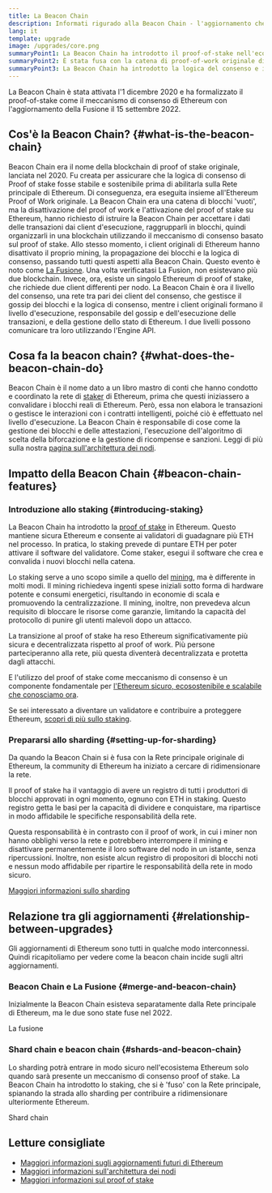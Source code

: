 ```yaml
---
title: La Beacon Chain
description: Informati rigurado alla Beacon Chain - l'aggiornamento che ha introdotto la prova-di-interesse Ethereum.
lang: it
template: upgrade
image: /upgrades/core.png
summaryPoint1: La Beacon Chain ha introdotto il proof-of-stake nell'ecosistema Ethereum.
summaryPoint2: È stata fusa con la catena di proof-of-work originale di Ethereum nel settembre 2022.
summaryPoint3: La Beacon Chain ha introdotto la logica del consenso e il protocollo di gossip del blocco, che ora protegge Ethereum.
---
```


<UpgradeStatus isShipped dateKey="page-upgrades-beacon-date">
  La Beacon Chain è stata attivata l'1 dicembre 2020 e ha formalizzato il proof-of-stake come il meccanismo di consenso di Ethereum con l'aggiornamento della Fusione il 15 settembre 2022.
</UpgradeStatus>

## Cos'è la Beacon Chain? {#what-is-the-beacon-chain}

Beacon Chain era il nome della blockchain di proof of stake originale, lanciata nel 2020. Fu creata per assicurare che la logica di consenso di Proof of stake fosse stabile e sostenibile prima di abilitarla sulla Rete principale di Ethereum. Di conseguenza, era eseguita insieme all'Ethereum Proof of Work originale. La Beacon Chain era una catena di blocchi 'vuoti', ma la disattivazione del proof of work e l'attivazione del proof of stake su Ethereum, hanno richiesto di istruire la Beacon Chain per accettare i dati delle transazioni dai client d'esecuzione, raggrupparli in blocchi, quindi organizzarli in una blockchain utilizzando il meccanismo di consenso basato sul proof of stake. Allo stesso momento, i client originali di Ethereum hanno disattivato il proprio mining, la propagazione dei blocchi e la logica di consenso, passando tutti questi aspetti alla Beacon Chain. Questo evento è noto come [La Fusione](/roadmap/merge/). Una volta verificatasi La Fusion, non esistevano più due blockchain. Invece, ora, esiste un singolo Ethereum di proof of stake, che richiede due client differenti per nodo. La Beacon Chain è ora il livello del consenso, una rete tra pari dei client del consenso, che gestisce il gossip dei blocchi e la logica di consenso, mentre i client originali formano il livello d'esecuzione, responsabile del gossip e dell'esecuzione delle transazioni, e della gestione dello stato di Ethereum. I due livelli possono comunicare tra loro utilizzando l'Engine API.

## Cosa fa la beacon chain? {#what-does-the-beacon-chain-do}

Beacon Chain è il nome dato a un libro mastro di conti che hanno condotto e coordinato la rete di [staker](/staking/) di Ethereum, prima che questi iniziassero a convalidare i blocchi reali di Ethereum. Però, essa non elabora le transazioni o gestisce le interazioni con i contratti intelligenti, poiché ciò è effettuato nel livello d'esecuzione. La Beacon Chain è responsabile di cose come la gestione dei blocchi e delle attestazioni, l'esecuzione dell'algoritmo di scelta della biforcazione e la gestione di ricompense e sanzioni. Leggi di più sulla nostra [pagina sull'architettura dei nodi](/developers/docs/nodes-and-clients/node-architecture/#node-comparison).

## Impatto della Beacon Chain {#beacon-chain-features}

### Introduzione allo staking {#introducing-staking}

La Beacon Chain ha introdotto la [proof of stake](/developers/docs/consensus-mechanisms/pos/) in Ethereum. Questo mantiene sicura Ethereum e consente ai validatori di guadagnare più ETH nel processo. In pratica, lo staking prevede di puntare ETH per poter attivare il software del validatore. Come staker, esegui il software che crea e convalida i nuovi blocchi nella catena.

Lo staking serve a uno scopo simile a quello del [mining](/developers/docs/mining/), ma è differente in molti modi. Il mining richiedeva ingenti spese iniziali sotto forma di hardware potente e consumi energetici, risultando in economie di scala e promuovendo la centralizzazione. Il mining, inoltre, non prevedeva alcun requisito di bloccare le risorse come garanzie, limitando la capacità del protocollo di punire gli utenti malevoli dopo un attacco.

La transizione al proof of stake ha reso Ethereum significativamente più sicura e decentralizzata rispetto al proof of work. Più persone parteciperanno alla rete, più questa diventerà decentralizzata e protetta dagli attacchi.

E l'utilizzo del proof of stake come meccanismo di consenso è un componente fondamentale per [l'Ethereum sicuro, ecosostenibile e scalabile che conosciamo ora](/roadmap/vision/).

<InfoBanner emoji=":money_bag:">
  Se sei interessato a diventare un validatore e contribuire a proteggere Ethereum, <a href="/staking/">scopri di più sullo staking</a>.
</InfoBanner>

### Prepararsi allo sharding {#setting-up-for-sharding}

Da quando la Beacon Chain si è fusa con la Rete principale originale di Ethereum, la community di Ethereum ha iniziato a cercare di ridimensionare la rete.

Il proof of stake ha il vantaggio di avere un registro di tutti i produttori di blocchi approvati in ogni momento, ognuno con ETH in staking. Questo registro getta le basi per la capacità di dividere e conquistare, ma ripartisce in modo affidabile le specifiche responsabilità della rete.

Questa responsabilità è in contrasto con il proof of work, in cui i miner non hanno obblighi verso la rete e potrebbero interrompere il mining e disattivare permanentemente il loro software del nodo in un istante, senza ripercussioni. Inoltre, non esiste alcun registro di propositori di blocchi noti e nessun modo affidabile per ripartire le responsabilità della rete in modo sicuro.

[Maggiori informazioni sullo sharding](/roadmap/danksharding/)

## Relazione tra gli aggiornamenti {#relationship-between-upgrades}

Gli aggiornamenti di Ethereum sono tutti in qualche modo interconnessi. Quindi ricapitoliamo per vedere come la beacon chain incide sugli altri aggiornamenti.

### Beacon Chain e La Fusione {#merge-and-beacon-chain}

Inizialmente la Beacon Chain esisteva separatamente dalla Rete principale di Ethereum, ma le due sono state fuse nel 2022.

<ButtonLink to="/roadmap/merge/">
  La fusione
</ButtonLink>

### Shard chain e beacon chain {#shards-and-beacon-chain}

Lo sharding potrà entrare in modo sicuro nell'ecosistema Ethereum solo quando sarà presente un meccanismo di consenso proof of stake. La Beacon Chain ha introdotto lo staking, che si è 'fuso' con la Rete principale, spianando la strada allo sharding per contribuire a ridimensionare ulteriormente Ethereum.

<ButtonLink to="/roadmap/danksharding/">
  Shard chain
</ButtonLink>

## Letture consigliate

- [Maggiori informazioni sugli aggiornamenti futuri di Ethereum](/roadmap/vision)
- [Maggiori informazioni sull'architettura dei nodi](/developers/docs/nodes-and-clients/node-architecture)
- [Maggiori informazioni sul proof of stake](/developers/docs/consensus-mechanisms/pos)
